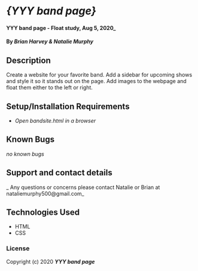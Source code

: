 
# _{YYY band page}_

####  YYY band page - Float study, Aug 5, 2020_

#### By _**Brian Harvey & Natalie Murphy**_

## Description

Create a website for your favorite band.
Add a sidebar for upcoming shows and style it so it stands out on the page.
Add images to the webpage and float them either to the left or right.

## Setup/Installation Requirements

* _Open bandsite.html in a browser_


## Known Bugs

_no known bugs_

## Support and contact details

_ Any questions or concerns please contact Natalie or Brian at nataliemurphy500@gmail.com_

## Technologies Used

* HTML
* CSS

### License


Copyright (c) 2020 **_YYY band page_**